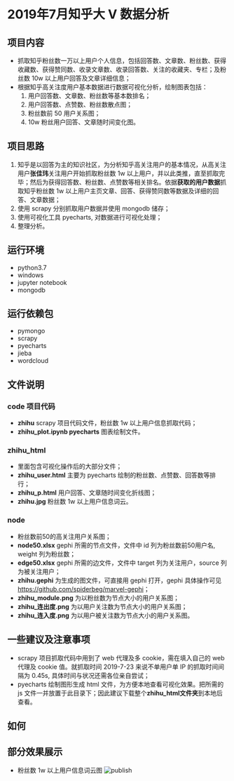 # 2019年7月知乎大 V 数据分析
## 项目内容
* 抓取知乎粉丝数一万以上用户个人信息，包括回答数、文章数、粉丝数、获得收藏数、获得赞同数、收录文章数、收录回答数、关注的收藏夹、专栏；及粉丝数 10w 以上用户回答及文章详细信息；
* 根据知乎高关注度用户基本数据进行数据可视化分析，绘制图表包括：
   1. 用户回答数、文章数、粉丝数等基本数排名；
   2. 用户回答数、点赞数、粉丝数散点图；
   3. 粉丝数前 50 用户关系图；
   4. 10w 粉丝用户回答、文章随时间变化图。
## 项目思路
1. 知乎是以回答为主的知识社区，为分析知乎高关注用户的基本情况，从高关注用户**张佳玮**关注用户开始抓取粉丝数 1w 以上用户，并以此类推，直至抓取完毕；然后为获得回答数、粉丝数、点赞数等相关排名。依据**获取的用户数据**抓取知乎粉丝数 1w 以上用户主页文章、回答、获得赞同数等数据及详细的回答、文章数据；
2. 使用 scrapy 分别抓取用户数据并使用 mongodb 储存；
3. 使用可视化工具 pyecharts, 对数据进行可视化处理；
4. 整理分析。
## 运行环境
* python3.7
* windows
* jupyter notebook
* mongodb
## 运行依赖包
* pymongo
* scrapy
* pyecharts
* jieba
* wordcloud
## 文件说明
### code 项目代码
* **zhihu** scrapy 项目代码文件，粉丝数 1w 以上用户信息抓取代码；
* **zhihu_plot.ipynb pyecharts** 图表绘制文件。
### zhihu_html 
* 里面包含可视化操作后的大部分文件；
* **zhihu_user.html** 主要为 pyecharts 绘制的粉丝数、点赞数、回答数等排行；
* **zhihu_p.html** 用户回答、文章随时间变化折线图；
* **zhihu.jpg** 粉丝数 1w 以上用户信息词云。
### node
* 粉丝数前50的高关注用户关系图；
* **node50.xlsx** gephi 所需的节点文件，文件中 id 列为粉丝数前50用户名, weight 列为粉丝数；
* **edge50.xlsx** gephi 所需的边文件，文件中 target 列为关注用户，source 列为被关注用户；
* **zhihu.gephi** 为生成的图文件，可直接用 gephi 打开，gephi 具体操作可见<https://github.com/spiderbeg/marvel-gephi>；
* **zhihu_module.png** 为以粉丝数为节点大小的用户关系图；
* **zhihu_连出度.png** 为以用户关注数为节点大小的用户关系图；
* **zhihu_连入度.png** 为以用户被关注数为节点大小的用户关系图。
## 一些建议及注意事项
* scrapy 项目抓取代码中用到了 web 代理及多 cookie，需在填入自己的 web 代理及 cookie 值。就抓取时间 2019-7-23 来说不单用户单 IP 的抓取时间间隔为 0.45s, 具体时间与状况还需各位亲自尝试；
* pyecharts 绘制图形生成 html 文件，为方便本地查看可视化效果。把所需的 js 文件一并放置于此目录下；因此建议下载整个**zhihu_html文件夹**到本地后查看。
## 如何
## 部分效果展示
* 粉丝数 1w 以上用户信息词云图
![publish](zhihu_html/zhihu.png)<br>
